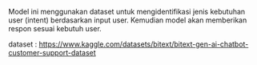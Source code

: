 Model ini menggunakan dataset untuk mengidentifikasi jenis kebutuhan user (intent) berdasarkan input user. Kemudian model akan memberikan respon sesuai kebutuh user.

dataset : https://www.kaggle.com/datasets/bitext/bitext-gen-ai-chatbot-customer-support-dataset
